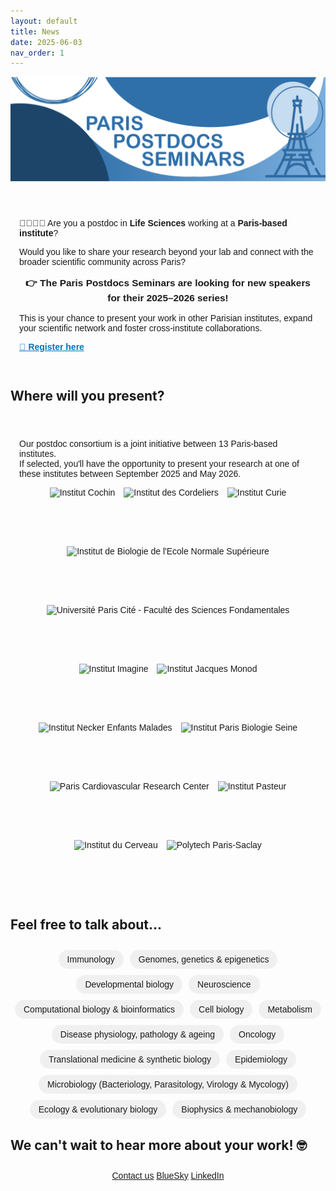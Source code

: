 ```yaml
---
layout: default
title: News
date: 2025-06-03
nav_order: 1
---
```


![Paris Postdocs Seminars Header](/assets/pps_header.png)

<section style="max-width: 800px; margin: 2em auto; padding: 1em; font-family: sans-serif; position: relative;">
  <p>🧑‍🔬👩‍💻 Are you a postdoc in <strong>Life Sciences</strong> working at a <strong>Paris-based institute</strong>?</p>
  <p>Would you like to share your research beyond your lab and connect with the broader scientific community across Paris?</p>

  <p style="font-size: 1.1em; font-weight: bold; text-align: center;">
    👉 The <strong>Paris Postdocs Seminars</strong> are looking for new speakers for their <strong>2025–2026 series</strong>!
  </p>

  <p>
    This is your chance to present your work in other Parisian institutes, expand your scientific network and foster cross-institute collaborations.
  </p>

  <p>
    <a href="https://docs.google.com/forms/d/e/1FAIpQLSdnRThSSd43dxS_qsFKbGEQyKuKn4LK7zxMhDNM2US8beSSTg/viewform" target="_blank" style="font-weight: bold; color: #0077b5;">🔗 Register here</a>
  </p>
</section>

## Where will you present?
<section style="max-width: 800px; margin: 2em auto; padding: 1em; font-family: sans-serif;">
  <p>Our postdoc consortium is a joint initiative between <bold>13 Paris-based institutes</bold>.<br>
  If selected, you'll have the opportunity to present your research at one of these institutes <italic>between September 2025 and May 2026</italic>.</p>
  <div style="display: flex; flex-wrap: wrap; gap: 1em; justify-content: center;">
    <img src="{{ '/assets/cochin_logo.png' | relative_url }}" alt="Institut Cochin" style="height: 80px;">
    <img src="{{ '/assets/cordeliers_logo.png' | relative_url }}" alt="Institut des Cordeliers" style="height: 80px;">
    <img src="{{ '/assets/curie_logo.jpeg' | relative_url }}" alt=" Institut Curie" style="height: 80px;">
    <img src="{{ '/assets/ibens_logo.png' | relative_url }}" alt="Institut de Biologie de l'Ecole Normale Supérieure" style="height: 80px;">
    <img src="{{ '/assets/fds-upc_logo.png' | relative_url }}" alt="Université Paris Cité - Faculté des Sciences Fondamentales" style="height: 80px;">
    <img src="{{ '/assets/imagine_logo.png' | relative_url }}" alt="Institut Imagine" style="height: 80px;">
    <img src="{{ '/assets/ijm_logo.png' | relative_url }}" alt="Institut Jacques Monod" style="height: 80px;">
    <img src="{{ '/assets/inem_logo.jpeg' | relative_url }}" alt="Institut Necker Enfants Malades" style="height: 80px;">
    <img src="{{ '/assets/ipbs_logo.png' | relative_url }}" alt="Institut Paris Biologie Seine" style="height: 80px;">
    <img src="{{ '/assets/parcc_logo.png' | relative_url }}" alt="Paris Cardiovascular Research Center" style="height: 80px;">
    <img src="{{ '/assets/pasteur_logo.png' | relative_url }}" alt="Institut Pasteur" style="height: 80px;">
    <img src="{{ '/assets/pbi_logo.jpeg' | relative_url }}" alt="Institut du Cerveau" style="height: 80px;">
    <img src="{{ '/assets/polytech_paris_saclay_logo.jpeg' | relative_url }}" alt="Polytech Paris-Saclay" style="height: 80px;">
  </div>
</section>


## Feel free to talk about...

<section style="max-width: 800px; margin: 2em auto; text-align: center; font-family: sans-serif;">
  <div style="display: flex; flex-wrap: wrap; justify-content: center; gap: 10px;">
    <span style="padding: 0.5em 1em; background-color: #f0f0f0; border-radius: 20px;">Immunology</span>
    <span style="padding: 0.5em 1em; background-color: #f0f0f0; border-radius: 20px;">Genomes, genetics & epigenetics</span>
    <span style="padding: 0.5em 1em; background-color: #f0f0f0; border-radius: 20px;">Developmental biology</span>
    <span style="padding: 0.5em 1em; background-color: #f0f0f0; border-radius: 20px;">Neuroscience</span>
    <span style="padding: 0.5em 1em; background-color: #f0f0f0; border-radius: 20px;">Computational biology & bioinformatics</span>
    <span style="padding: 0.5em 1em; background-color: #f0f0f0; border-radius: 20px;">Cell biology</span>
    <span style="padding: 0.5em 1em; background-color: #f0f0f0; border-radius: 20px;">Metabolism</span>
    <span style="padding: 0.5em 1em; background-color: #f0f0f0; border-radius: 20px;">Disease physiology, pathology & ageing</span>
    <span style="padding: 0.5em 1em; background-color: #f0f0f0; border-radius: 20px;">Oncology</span>
    <span style="padding: 0.5em 1em; background-color: #f0f0f0; border-radius: 20px;">Translational medicine & synthetic biology</span>
    <span style="padding: 0.5em 1em; background-color: #f0f0f0; border-radius: 20px;">Epidemiology</span>
    <span style="padding: 0.5em 1em; background-color: #f0f0f0; border-radius: 20px;">Microbiology (Bacteriology, Parasitology, Virology & Mycology)</span>
    <span style="padding: 0.5em 1em; background-color: #f0f0f0; border-radius: 20px;">Ecology & evolutionary biology</span>
    <span style="padding: 0.5em 1em; background-color: #f0f0f0; border-radius: 20px;">Biophysics & mechanobiology</span>
  </div>
</section>

## We can't wait to hear more about your work! 🤓

<footer style="max-width: 800px; margin: 2em auto; text-align: center; font-family: sans-serif;">
  <p>
    <a href="mailto:paris.postdocs@gmail.com">Contact us</a>
    <a href="https://bsky.app/profile/parispostdocs.bsky.social" target="_blank">BlueSky</a>
    <a href="https://www.linkedin.com/company/paris-postdocs-seminars" target="_blank">LinkedIn</a>
  </p>
</footer>
